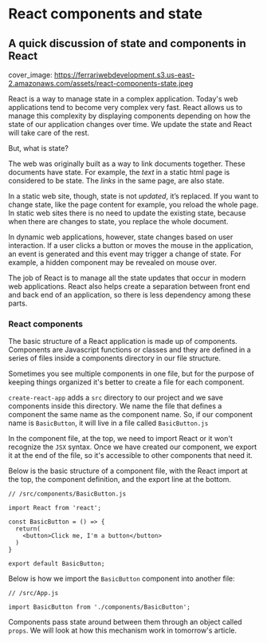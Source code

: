 # React components and state
## A quick discussion of state and components in React

cover_image: https://ferrariwebdevelopment.s3.us-east-2.amazonaws.com/assets/react-components-state.jpeg


React is a way to manage state in a complex application.
Today's web applications tend to become very complex very fast.
React allows us to manage this complexity by displaying components depending on how the state of our application changes over time. We update the state and React will take care of the rest.

But, what is state?

The web was originally built as a way to link documents together. These documents have state. For example, the *text* in a static html page is considered to be state. The *links* in the same page, are also state.

In a static web site, though, state is not *updated*, it’s replaced. If you want to change state, like the page content for example, you reload the whole page.
In static web sites there is no need to update the existing state, because when there are changes to state, you replace the whole document.

In dynamic web applications, however, state changes based on user interaction.
If a user clicks a button or moves the mouse in the application, an event is generated and this event may trigger a change of state.
For example, a hidden component may be revealed on mouse over.

The job of React is to manage all the state updates that occur in modern web applications.
React also helps create a separation between front end and back end of an application, so there is less dependency among these parts.

### React components

The basic structure of a React application is made up of components.
Components are Javascript functions or classes and they are defined in a series of files inside a components directory in our file structure.

Sometimes you see multiple components in one file, but for the purpose of keeping things organized it's better to create a file for each component.

`create-react-app` adds a `src` directory to our project and we save components inside this directory.
We name the file that defines a component the same name as the component name. So, if our component name is `BasicButton`, it will live in a file called `BasicButton.js`

In the component file, at the top, we need to import React or it won't recognize the `JSX` syntax.
Once we have created our component, we export it at the end of the file, so it's accessible to other components that need it.

Below is the basic structure of a component file, with the React import at the top, the component definition, and the export line at the bottom.

```
// /src/components/BasicButton.js

import React from 'react';

const BasicButton = () => {
  return(
    <button>Click me, I'm a button</button>
  )
}

export default BasicButton;
```

Below is how we import the `BasicButton` component into another file:

```
// /src/App.js

import BasicButton from './components/BasicButton';
```

Components pass state around between them through an object called `props`.
We will look at how this mechanism work in tomorrow's article.